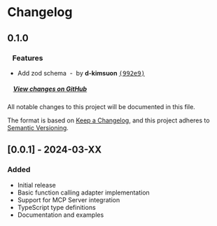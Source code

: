 # Changelog

## 0.1.0

### &nbsp;&nbsp;&nbsp;Features

- Add zod schema &nbsp;-&nbsp; by **d-kimsuon** [<samp>(992e9)</samp>](https://github.com/d-kimuson/mcp-function-calling-adapter/commit/992e94c)

##### &nbsp;&nbsp;&nbsp;&nbsp;[View changes on GitHub](https://github.com/d-kimuson/mcp-function-calling-adapter/compare/v0.0.1...0.1.0)

All notable changes to this project will be documented in this file.

The format is based on [Keep a Changelog](https://keepachangelog.com/en/1.0.0/),
and this project adheres to [Semantic Versioning](https://semver.org/spec/v2.0.0.html).

## [0.0.1] - 2024-03-XX

### Added

- Initial release
- Basic function calling adapter implementation
- Support for MCP Server integration
- TypeScript type definitions
- Documentation and examples
